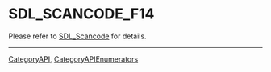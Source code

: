 # SDL_SCANCODE_F14

Please refer to [SDL_Scancode](SDL_Scancode) for details.

----
[CategoryAPI](CategoryAPI), [CategoryAPIEnumerators](CategoryAPIEnumerators)

